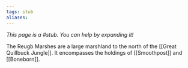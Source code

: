 ```yaml
---
tags: stub
aliases:
---
```


*This page is a #stub. You can help by expanding it!*

The Reugb Marshes are a large marshland to the north of the [[Great Quillbuck Jungle]]. It encompasses the holdings of [[Smoothpost]] and [[Boneborn]].
